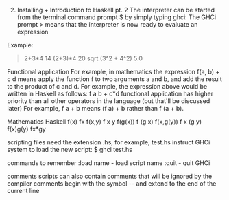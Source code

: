 2. Installing + Introduction to Haskell pt. 2
The interpreter can be started from the terminal command prompt $ by simply typing ghci:
The GHCi prompt > means that the interpreter is now ready to evaluate an expression

Example:
> 2+3*4
14
> (2+3)*4
20
> sqrt (3^2 + 4^2)
5.0

Functional application
For example, in mathematics the expression
f(a, b) + c d
means apply the function f to two arguments a and b, and add the result to the product of c and d.
For example, the expression above would be written in Haskell as follows:
f a b + c*d
functional application has higher priority than all other operators in the language (but that'll be discussed later)
For example, f a + b means (f a) + b rather than f (a + b).

Mathematics Haskell
f(x) fx
f(x,y) f x y
f(g(x)) f (g x)
f(x,g(y)) f x (g y)
f(x)g(y) fx*gy


scripting
files need the extension .hs, for example, test.hs
instruct GHCi system to load the new script:
$ ghci test.hs

commands to remember
:load name - load script name
:quit - quit GHCi

comments
scripts can also contain comments that will be ignored by the compiler
comments begin with the symbol -- and extend to the end of the current line
